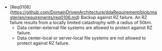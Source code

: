 * [Req0106] (https://github.com/DomainDrivenArchitecture/ddaRequirement/blob/master/en/requirements/req0106.md) Backup against RZ failure. An RZ failure results from a locally limited catastrophy with a radius of 50km.
	* Data center-external file systems are allowed to protect against RZ failure.
	* Data center-local or server-local file systems are not allowed to protect against RZ failure.